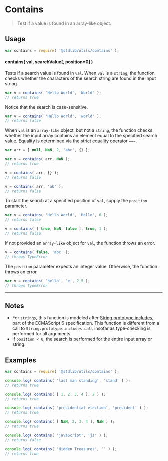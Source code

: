 # Contains

> Test if a value is found in an array-like object.


<!-- <intro> -->

<!-- </intro> -->


<!-- <usage> -->

## Usage

``` javascript
var contains = require( '@stdlib/utils/contains' );
```

#### contains( val, searchValue[, position=0] )

Tests if a search value is found in `val`. When `val` is a `string`, the function checks whether the characters of the search string are found in the input string.

``` javascript
var v = contains( 'Hello World', 'World' );
// returns true
```

Notice that the search is case-sensitive.

``` javascript
var v = contains( 'Hello World', 'world' );
// returns false
```

When `val` is an `array-like` object, but not a `string`, the function checks whether the input array contains an element equal to the specified search value. Equality is determined via the strict equality operator `===`.

``` javascript
var arr = [ null, NaN, 2, 'abc', {} ];

var v = contains( arr, NaN );
// returns true

v = contains( arr, {} );
// returns false

v = contains( arr, 'ab' );
// returns false
```

To start the search at a specified position of `val`, supply the `position` parameter.

``` javascript
var v = contains( 'Hello World', 'Hello', 6 );
// returns false

v = contains( [ true, NaN, false ], true, 1 );
// returns false
```

If not provided an `array-like` object for `val`, the function throws an error.

``` javascript
v = contains( false, 'abc' );
// throws TypeError
```

The `position` parameter expects an integer value. Otherwise, the function throws an error.

``` javascript
var v = contains( 'hello', 'e', 2.5 );
// throws TypeError
```

<!-- </usage> -->

<!-- <notes> -->

---

## Notes

* For `strings`, this function is modeled after [String.prototype.includes][includes], part of the ECMAScript 6 specification. This function is different from a call to `String.prototype.includes.call` insofar as type-checking is performed for all arguments.
* If `position < 0`, the search is performed for the entire input array or string.

<!-- </notes> -->

<!-- <examples> -->

## Examples

``` javascript
var contains = require( '@stdlib/utils/contains' );

console.log( contains( 'last man standing', 'stand' ) );
// returns true

console.log( contains( [ 1, 2, 3, 4 ], 2 ) );
// returns true

console.log( contains( 'presidential election', 'president' ) );
// returns true

console.log( contains( [ NaN, 2, 3, 4 ], NaN ) );
// returns true

console.log( contains( 'javaScript', 'js' ) );
// returns false

console.log( contains( 'Hidden Treasures', '' ) );
// returns true
```

<!-- </examples> -->


<!-- <links> -->

[includes]: https://developer.mozilla.org/en-US/docs/Web/JavaScript/Reference/Global_Objects/String/includes

<!-- </links> -->

